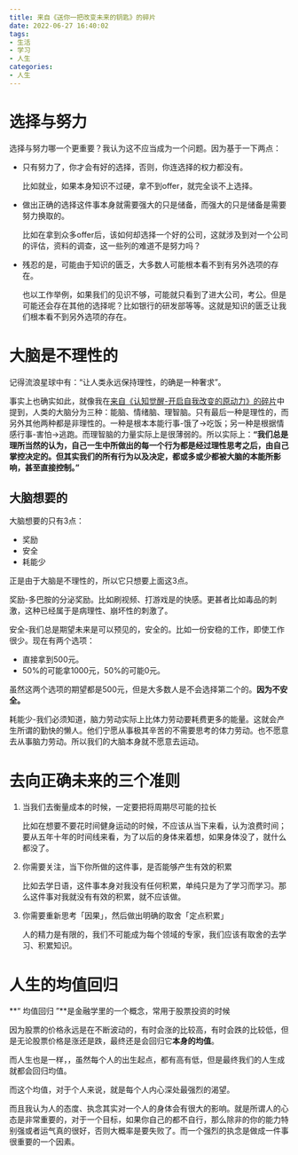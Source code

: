 ```yaml
---
title: 来自《送你一把改变未来的钥匙》的碎片
date: 2022-06-27 16:40:02
tags:
- 生活
- 学习
- 人生
categories:
- 人生
---
```


# 选择与努力

选择与努力哪一个更重要？我认为这不应当成为一个问题。因为基于一下两点：

- 只有努力了，你才会有好的选择，否则，你连选择的权力都没有。

  比如就业，如果本身知识不过硬，拿不到offer，就完全谈不上选择。

- 做出正确的选择这件事本身就需要强大的只是储备，而强大的只是储备是需要努力换取的。

  比如在拿到众多offer后，该如何却选择一个好的公司，这就涉及到对一个公司的评估，资料的调查，这一些列的难道不是努力吗？

- 残忍的是，可能由于知识的匮乏，大多数人可能根本看不到有另外选项的存在。

  也以工作举例，如果我们的见识不够，可能就只看到了进大公司，考公。但是可能还会存在其他的选择呢？比如银行的研发部等等。这就是知识的匮乏让我们根本看不到另外选项的存在。

# 大脑是不理性的

记得流浪星球中有：“让人类永远保持理性，的确是一种奢求”。

事实上也确实如此，就像我在[来自《认知觉醒-开启自我改变的原动力》的碎片](https://myland.vercel.app/2022/05/23/%E6%9D%A5%E8%87%AA%E3%80%8A%E8%AE%A4%E7%9F%A5%E8%A7%89%E9%86%92-%E5%BC%80%E5%90%AF%E8%87%AA%E6%88%91%E6%94%B9%E5%8F%98%E7%9A%84%E5%8E%9F%E5%8A%A8%E5%8A%9B%E3%80%8B%E7%9A%84%E7%A2%8E%E7%89%87/)中提到，人类的大脑分为三种：能脑、情绪脑、理智脑。只有最后一种是理性的，而另外其他两种都是非理性的。一种是根本本能行事-饿了->吃饭；另一种是根据情感行事-害怕->逃跑。而理智脑的力量实际上是很薄弱的。所以实际上：**“我们总是理所当然的认为，自己一生中所做出的每一个行为都是经过理性思考之后，由自己掌控决定的。但其实我们的所有行为以及决定，都或多或少都被大脑的本能所影响，甚至直接控制。”**

## 大脑想要的

大脑想要的只有3点：

- 奖励
- 安全
- 耗能少

正是由于大脑是不理性的，所以它只想要上面这3点。

奖励-多巴胺的分泌奖励。比如刷视频、打游戏是的快感。更甚者比如毒品的刺激，这种已经属于是病理性、崩坏性的刺激了。

安全-我们总是期望未来是可以预见的，安全的。比如一份安稳的工作，即使工作很少。现在有两个选项：

- 直接拿到500元。
- 50%的可能拿1000元，50%的可能0元。

虽然这两个选项的期望都是500元，但是大多数人是不会选择第二个的。**因为不安全。**

耗能少-我们必须知道，脑力劳动实际上比体力劳动要耗费更多的能量。这就会产生所谓的勤快的懒人。他们宁愿从事极其辛苦的不需要思考的体力劳动。也不愿意去从事脑力劳动。所以我们的大脑本身就不愿意去运动。

# 去向正确未来的三个准则

1. 当我们去衡量成本的时候，一定要把将周期尽可能的拉长

   比如在想要不要花时间健身运动的时候，不应该从当下来看，认为浪费时间；要从五年十年的时间线来看，为了以后的身体来着想，如果身体没了，就什么都没了。

2. 你需要关注，当下你所做的这件事，是否能够产生有效的积累

   比如去学日语，这件事本身对我没有任何积累，单纯只是为了学习而学习。那么这件事对我就没有有效的积累，就不应该做。

3. 你需要重新思考「因果」，然后做出明确的取舍「定点积累」

   人的精力是有限的，我们不可能成为每个领域的专家，我们应该有取舍的去学习、积累知识。

# 人生的均值回归

**“ 均值回归 ”**是金融学里的一个概念，常用于股票投资的时候

因为股票的价格永远是在不断波动的，有时会涨的比较高，有时会跌的比较低，但是无论股票价格是涨还是跌，最终还是会回归它**本身的均值**。

而人生也是一样，，虽然每个人的出生起点，都有高有低，但是最终我们的人生成就都会回归均值。

而这个均值，对于个人来说，就是每个人内心深处最强烈的渴望。

而且我认为人的态度、执念其实对一个人的身体会有很大的影响。就是所谓人的心态是非常重要的，对于一个目标，如果你自己的都不自行，那么除非的你的能力特别强或者运气真的很好，否则大概率是要失败了。而一个强烈的执念是做成一件事很重要的一个因素。

